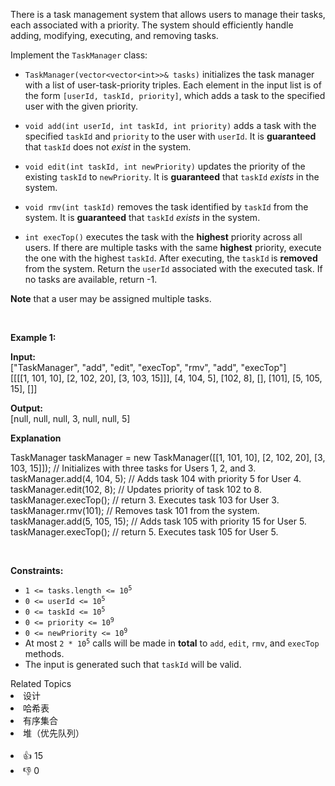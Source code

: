 <p>There is a task management system that allows users to manage their tasks, each associated with a priority. The system should efficiently handle adding, modifying, executing, and removing tasks.</p>

<p>Implement the <code>TaskManager</code> class:</p>

<ul> 
 <li> <p><code>TaskManager(vector&lt;vector&lt;int&gt;&gt;&amp; tasks)</code> initializes the task manager with a list of user-task-priority triples. Each element in the input list is of the form <code>[userId, taskId, priority]</code>, which adds a task to the specified user with the given priority.</p> </li> 
 <li> <p><code>void add(int userId, int taskId, int priority)</code> adds a task with the specified <code>taskId</code> and <code>priority</code> to the user with <code>userId</code>. It is <strong>guaranteed</strong> that <code>taskId</code> does not <em>exist</em> in the system.</p> </li> 
 <li> <p><code>void edit(int taskId, int newPriority)</code> updates the priority of the existing <code>taskId</code> to <code>newPriority</code>. It is <strong>guaranteed</strong> that <code>taskId</code> <em>exists</em> in the system.</p> </li> 
 <li> <p><code>void rmv(int taskId)</code> removes the task identified by <code>taskId</code> from the system. It is <strong>guaranteed</strong> that <code>taskId</code> <em>exists</em> in the system.</p> </li> 
 <li> <p><code>int execTop()</code> executes the task with the <strong>highest</strong> priority across all users. If there are multiple tasks with the same <strong>highest</strong> priority, execute the one with the highest <code>taskId</code>. After executing, the<strong> </strong><code>taskId</code><strong> </strong>is <strong>removed</strong> from the system. Return the <code>userId</code> associated with the executed task. If no tasks are available, return -1.</p> </li> 
</ul>

<p><strong>Note</strong> that a user may be assigned multiple tasks.</p>

<p>&nbsp;</p> 
<p><strong class="example">Example 1:</strong></p>

<div class="example-block"> 
 <p><strong>Input:</strong><br /> <span class="example-io">["TaskManager", "add", "edit", "execTop", "rmv", "add", "execTop"]<br /> [[[[1, 101, 10], [2, 102, 20], [3, 103, 15]]], [4, 104, 5], [102, 8], [], [101], [5, 105, 15], []]</span></p> 
</div>

<p><strong>Output:</strong><br /> <span class="example-io">[null, null, null, 3, null, null, 5] </span></p>

<p><strong>Explanation</strong></p> TaskManager taskManager = new TaskManager([[1, 101, 10], [2, 102, 20], [3, 103, 15]]); // Initializes with three tasks for Users 1, 2, and 3.
<br /> taskManager.add(4, 104, 5); // Adds task 104 with priority 5 for User 4.
<br /> taskManager.edit(102, 8); // Updates priority of task 102 to 8.
<br /> taskManager.execTop(); // return 3. Executes task 103 for User 3.
<br /> taskManager.rmv(101); // Removes task 101 from the system.
<br /> taskManager.add(5, 105, 15); // Adds task 105 with priority 15 for User 5.
<br /> taskManager.execTop(); // return 5. Executes task 105 for User 5.

<p>&nbsp;</p> 
<p><strong>Constraints:</strong></p>

<ul> 
 <li><code>1 &lt;= tasks.length &lt;= 10<sup>5</sup></code></li> 
 <li><code>0 &lt;= userId &lt;= 10<sup>5</sup></code></li> 
 <li><code>0 &lt;= taskId &lt;= 10<sup>5</sup></code></li> 
 <li><code>0 &lt;= priority &lt;= 10<sup>9</sup></code></li> 
 <li><code>0 &lt;= newPriority &lt;= 10<sup>9</sup></code></li> 
 <li>At most <code>2 * 10<sup>5</sup></code> calls will be made in <strong>total</strong> to <code>add</code>, <code>edit</code>, <code>rmv</code>, and <code>execTop</code> methods.</li> 
 <li>The input is generated such that <code>taskId</code> will be valid.</li> 
</ul>

<div><div>Related Topics</div><div><li>设计</li><li>哈希表</li><li>有序集合</li><li>堆（优先队列）</li></div></div><br><div><li>👍 15</li><li>👎 0</li></div>